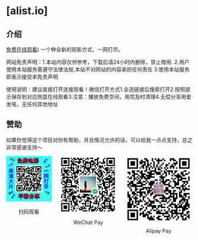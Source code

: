 # [alist.io]
## 介绍
 [免费在线观看](https://pluginschat.com/))
一个种全新的观影方式，一网打尽。
<p>网站免责声明：1.本站内容仅供参考，下载后请24小时内删除，禁止商用. 2.用户使用本站服务需遵守法律法规,本站不对网站的内容承担任何责任 3.使用本站服务即表示接受本免责声明</p>
<p>使用说明：建议直接打开连接观看！微信打开方式1.全选链接后搜索打开2.按照提示保存到对应网盘在线观看3.注意：播放免费空间，用完及时清理4.无偿分享用爱发电，无任何其他地址</p>

## 赞助

如果你觉得这个项目对你有帮助，并且情况允许的话，可以给我一点点支持，总之非常感谢支持～
<div style="display: flex; gap: 20px;">
	<div style="text-align: center">
		<img style="max-width: 100%" src="./src/web.png" alt="网站" />
		<p>扫码观看</p>
	</div>
<div style="display: flex; gap: 20px;">
	<div style="text-align: center">
		<img style="max-width: 100%" src="./src/wechat.png" alt="微信" />
		<p>WeChat Pay</p>
	</div>
	<div style="display: flex; gap: 20px;">
	<div style="text-align: center">
		<img style="max-width: 100%" src="./src/Alipay.png" alt="支付宝" />
		<p>Alipay Pay</p>
	</div>
		</div>
</div>

